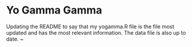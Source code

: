 Yo Gamma Gamma
==============

Updating the README to say that my yogamma.R file is the file most updated and has the most relevant information. The data file is also up to date.
~                                                  
